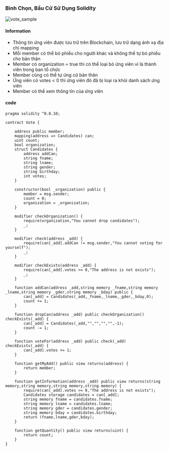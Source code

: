 ### Bình Chọn, Bầu Cử Sử Dụng Solidity

![vote_sample](https://user-images.githubusercontent.com/74960507/146737638-81734f52-de0b-4240-915e-901d981c0e71.PNG)

#### Information
- Thông tin ứng viên được lưu trữ trên Blockchain, lưu trữ dạng ánh xạ địa chỉ mapping
- Mỗi member có thể bỏ phiếu cho người khác và không thể tự bỏ phiếu cho bản thân
- Member có organization = true thì có thể loại bỏ ứng viên vì là thành viên trong ban tổ chức
- Member cũng có thể tự ứng cử bản thân
- Ứng viên có votes < 0 thì ứng viên đó đã bị loại ra khỏi danh sách ứng viên
- Member có thể xem thông tin của ứng viên 

#### code
```
pragma solidity ^0.8.10;

contract Vote {    

    address public member;
    mapping(address => Candidates) can;
    uint count;
    bool organization;
    struct Candidates {
        address addCan;
        string fname;
        string lname;
        string gender;
        string birthday;
        int votes;
    } 
    
    constructor(bool _organization) public {
        member = msg.sender;
        count = 0;
        organization = _organization;
    }

    modifier checkOrganization() {
        require(organization,"You cannot drop candidates");
        _;
    }

    modifier check(address _add) {
        require(can[_add].addCan != msg.sender,"You cannot voting for yourself");
        _;
    }

    modifier checkExists(address _add) {
        require(can[_add].votes >= 0,"The address is not exists");
        _;
    }

    function addCan(address _add,string memory _fname,string memory _lname,string memory _gder,string memory _bday) public {
        can[_add] = Candidates(_add,_fname,_lname,_gder,_bday,0);
        count += 1;
    }

    function dropCan(address _add) public checkOrganization() checkExists(_add) {
        can[_add] = Candidates(_add,"","","","",-1);
        count -= 1;
    }
    
    function voteFor(address _add) public check(_add) checkExists(_add) {
        can[_add].votes += 1;
    }

    function getMyAdd() public view returns(address) {
        return member;
    }

    function getInformation(address _add) public view returns(string memory,string memory,string memory,string memory) {
        require(can[_add].votes >= 0,"The address is not exists");
        Candidates storage candidates = can[_add];
        string memory fname = candidates.fname;
        string memory lname = candidates.lname;
        string memory gder = candidates.gender;
        string memory bday = candidates.birthday;
        return (fname,lname,gder,bday);
    }

    function getQuantity() public view returns(uint) {
        return count;
    }
}
```

